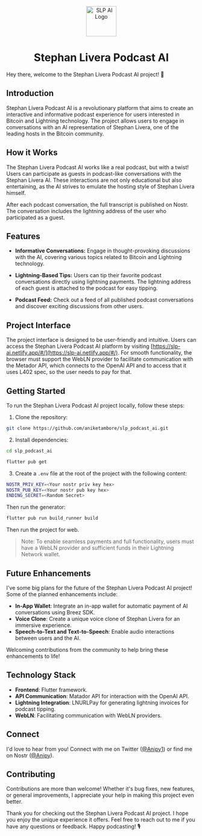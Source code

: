 <div align="center">
    <img src="https://i.ibb.co/0hBzXtr/slp-logo.png" width="80px" alt="SLP AI Logo"/>
    <h1> Stephan Livera Podcast AI</h1>
</div>

Hey there, welcome to the Stephan Livera Podcast AI project! 🚀

## Introduction

Stephan Livera Podcast AI is a revolutionary platform that aims to create an interactive and informative podcast experience for users interested in Bitcoin and Lightning technology. The project allows users to engage in conversations with an AI representation of Stephan Livera, one of the leading hosts in the Bitcoin community.

## How it Works

The Stephan Livera Podcast AI works like a real podcast, but with a twist! Users can participate as guests in podcast-like conversations with the Stephan Livera AI. These interactions are not only educational but also entertaining, as the AI strives to emulate the hosting style of Stephan Livera himself.

After each podcast conversation, the full transcript is published on Nostr. The conversation includes the lightning address of the user who participated as a guest.

## Features

- **Informative Conversations:** Engage in thought-provoking discussions with the AI, covering various topics related to Bitcoin and Lightning technology.

- **Lightning-Based Tips:** Users can tip their favorite podcast conversations directly using lightning payments. The lightning address of each guest is attached to the podcast for easy tipping.

- **Podcast Feed:** Check out a feed of all published podcast conversations and discover exciting discussions from other users.

## Project Interface

The project interface is designed to be user-friendly and intuitive. Users can access the Stephan Livera Podcast AI platform by visiting [https://slp-ai.netlify.app/#/](https://slp-ai.netlify.app/#/). For smooth functionality, the browser must support the WebLN provider to facilitate communication with the Metador API, which connects to the OpenAI API and to access that it uses L402 spec, so the user needs to pay for that.

## Getting Started

To run the Stephan Livera Podcast AI project locally, follow these steps:

1. Clone the repository:

```bash
git clone https://github.com/aniketambore/slp_podcast_ai.git
```

2. Install dependencies:

```bash
cd slp_podcast_ai

flutter pub get
```

3. Create a `.env` file at the root of the project with the following content:

```bash
NOSTR_PRIV_KEY=<Your nostr priv key hex>
NOSTR_PUB_KEY=<Your nostr pub key hex>
ENDING_SECRET=<Random Secret>
```

Then run the generator:

```bash
flutter pub run build_runner build
```

Then run the project for web.

> Note: To enable seamless payments and full functionality, users must have a WebLN provider and sufficient funds in their Lightning Network wallet.

## Future Enhancements
I've some big plans for the future of the Stephan Livera Podcast AI project! Some of the planned enhancements include:

- **In-App Wallet**: Integrate an in-app wallet for automatic payment of AI conversations using Breez SDK.
- **Voice Clone**: Create a unique voice clone of Stephan Livera for an immersive experience.
- **Speech-to-Text and Text-to-Speech**: Enable audio interactions between users and the AI.

Welcoming contributions from the community to help bring these enhancements to life!

## Technology Stack
- **Frontend**: Flutter framework.
- **API Communication**: Matador API for interaction with the OpenAI API.
- **Lightning Integration**: LNURLPay for generating lightning invoices for podcast tipping.
- **WebLN**: Facilitating communication with WebLN providers.

## Connect
I'd love to hear from you! Connect with me on Twitter ([@Anipy1](https://twitter.com/Anipy1)) or find me on Nostr ([@Anipy](https://snort.social/p/npub1clqc0wnk2vk42u35jzhc3emd64c0u4g6y3su4x44g26s8waj2pzskyrp9x)).

## Contributing
Contributions are more than welcome! Whether it's bug fixes, new features, or general improvements, I appreciate your help in making this project even better.

Thank you for checking out the Stephan Livera Podcast AI project. I hope you enjoy the unique experience it offers. Feel free to reach out to me if you have any questions or feedback. Happy podcasting! 🎙️